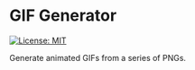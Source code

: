 # GIF Generator

[![License: MIT](https://img.shields.io/badge/License-MIT-yellow.svg)](https://opensource.org/licenses/MIT)

Generate animated GIFs from a series of PNGs.
